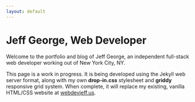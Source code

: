 ```yaml
---
layout: default
---
```


# Jeff George, Web Developer
Welcome to the portfolio and blog of Jeff George, an independent full-stack web developer working out of New York City, NY.

This page is a work in progress. It is being developed using the Jekyll web server format, along with my own **drop-in.css** stylesheet and **griddy** responsive grid system. When complete, it will replace my existing, vanilla HTML/CSS website at <a href="www.webdevjeff.us">webdevjeff.us</a>.